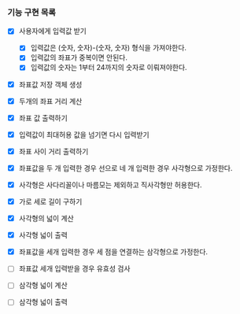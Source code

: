 ### 기능 구현 목록
- [x] 사용자에게 입력값 받기
  - [x] 입력값은 (숫자, 숫자)-(숫자, 숫자) 형식을 가져야한다.
  - [x] 입력값의 좌표가 중복이면 안된다.
  - [x] 입력값의 숫자는 1부터 24까지의 숫자로 이뤄져야한다.
- [x] 좌표값 저장 객체 생성
- [x] 두개의 좌표 거리 계산
- [x] 좌표 값 출력하기
- [x] 입력값이 최대허용 값을 넘기면 다시 입력받기
- [x] 좌표 사이 거리 출력하기
- [x] 좌표값을 두 개 입력한 경우 선으로 네 개 입력한 경우 사각형으로 가정한다.
- [x] 사각형은 사다리꼴이나 마름모는 제외하고 직사각형만 허용한다.
- [x] 가로 세로 길이 구하기
- [x] 사각형의 넓이 계산
- [x] 사각형 넓이 출력
- [x] 좌표값을 세개 입력한 경우 세 점을 연결하는 삼각형으로 가정한다.
- [ ] 좌표값 세개 입력받을 경우 유효성 검사
- [ ] 삼각형 넓이 계산
- [ ] 삼각형 넓이 출력








